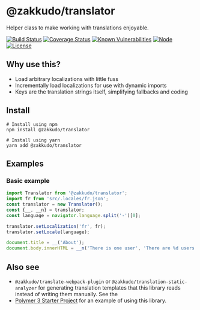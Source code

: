 # @zakkudo/translator

Helper class to make working with translations enjoyable.

[![Build Status](https://travis-ci.org/zakkudo/translator.svg?branch=master)](https://travis-ci.org/zakkudo/translator)
[![Coverage Status](https://coveralls.io/repos/github/zakkudo/translator/badge.svg?branch=master)](https://coveralls.io/github/zakkudo/translator?branch=master)
[![Known Vulnerabilities](https://snyk.io/test/github/zakkudo/translator/badge.svg)](https://snyk.io/test/github/zakkudo/translator)
[![Node](https://img.shields.io/node/v/@zakkudo/translator.svg)](https://nodejs.org/)
[![License](https://img.shields.io/npm/l/@zakkudo/translator.svg)](https://opensource.org/licenses/BSD-3-Clause)

## Why use this?

- Load arbitrary localizations with little fuss
- Incrementally load localizations for use with dynamic imports
- Keys are the translation strings itself, simplifying fallbacks and coding

## Install

```console
# Install using npm
npm install @zakkudo/translator
```

``` console
# Install using yarn
yarn add @zakkudo/translator
```

## Examples

### Basic example
``` javascript
import Translator from '@zakkudo/translator';
import fr from 'src/.locales/fr.json';
const translator = new Translator();
const {__, __n} = translator;
const language = navigator.language.split('-')[0];

translator.setLocalization('fr', fr);
translator.setLocale(language);

document.title = __('About');
document.body.innerHTML = __n('There is one user', 'There are %d users', 2);
```

## Also see

- `@zakkudo/translate-webpack-plugin` or
`@zakkudo/translation-static-analyzer` for generating translation
templates that this library reads instead of writing them manually.
See the
- [Polymer 3 Starter Project](https://github.com/zakkudo/polymer-3-starter-project)
for an example of using this library.

